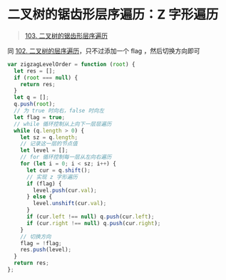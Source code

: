
# 二叉树的锯齿形层序遍历：Z 字形遍历


> [103. 二叉树的锯齿形层序遍历](https://leetcode.cn/problems/binary-tree-zigzag-level-order-traversal/)


同 [102. 二叉树的层序遍历](/post/DuLs92ng.html)，只不过添加一个 flag ，然后切换方向即可

```javascript hl:18,20,22,27
var zigzagLevelOrder = function (root) {
  let res = [];
  if (root === null) {
    return res;
  }
  let q = [];
  q.push(root);
  // 为 true 时向右，false 时向左
  let flag = true;
  // while 循环控制从上向下一层层遍历
  while (q.length > 0) {
    let sz = q.length;
    // 记录这一层的节点值
    let level = [];
    // for 循环控制每一层从左向右遍历
    for (let i = 0; i < sz; i++) {
      let cur = q.shift();
      // 实现 z 字形遍历
      if (flag) {
        level.push(cur.val);
      } else {
        level.unshift(cur.val);
      }
      if (cur.left !== null) q.push(cur.left);
      if (cur.right !== null) q.push(cur.right);
    }
    // 切换方向
    flag = !flag;
    res.push(level);
  }
  return res;
};
```